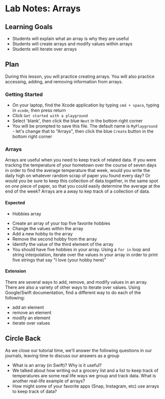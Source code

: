 # Lab Notes: Arrays

## Learning Goals

* Students will explain what an array is why they are useful
* Students will create arrays and modify values within arrays
* Students will iterate over arrays

## Plan

During this lesson, you will practice creating arrays. You will also practice accessing, adding, and removing information from arrays.

### Getting Started

* On your laptop, find the Xcode application by typing `cmd + space`, typing in `xcode`, then press return
* Click `Get started with a playground`
* Select 'blank', then click the blue `Next` in the bottom right corner
* You will be prompted to save this file. The default name is `MyPlayground` - let's change that to "Arrays", then click the blue `Create` button in the bottom right corner

### Arrays

Arrays are useful when you need to keep track of related data. If you were tracking the temperature of your hometown over the course of seven days in order to find the average temperature that week, would you write the daily high on whatever random scrap of paper you found every day? Or would you be sure to keep this collection of data together, in the same spot on _one_ piece of paper, so that you could easily determine the average at the end of the week? Arrays are a away to kep track of a collection of data.

#### Expected

* Hobbies array
- Create an array of your top five favorite hobbies
- Change the values within the array
- Add a new hobby to the array
- Remove the second hobby from the array
- Identify the value of the third element of the array
- You should have five hobbies in your array. Using a `for in` loop and string interpolation, iterate over the values in your array in order to print five strings that say "I love \(your hobby here)" 

#### Extension

There are several ways to add, remove, and modify values in an array. There are also a variety of other ways to iterate over values. Using Google/Swift documentation, find a different way to do each of the following:

- add an element
- remove an element
- modify an element
- iterate over values

## Circle Back

As we close our tutorial time, we'll answer the following questions in our journals, leaving time to discuss our answers as a group

- What is an array (in Swift)? Why is it useful?
- We talked about how writing out a grocery list and a list to keep track of temperatures are some real life ways we group and track data. What is another real-life example of arrays? 
- How might some of your favorite apps (Snap, Instagram, etc) use arrays to keep track of data?